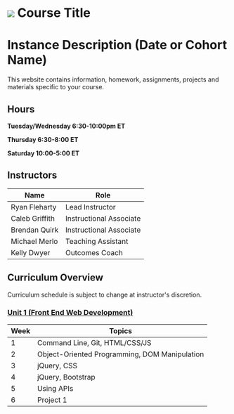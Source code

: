 # ![](https://ga-dash.s3.amazonaws.com/production/assets/logo-9f88ae6c9c3871690e33280fcf557f33.png) Course Title

# Instance Description (Date or Cohort Name)

This website contains information, homework, assignments, projects and materials specific to your course. 

## Hours

**Tuesday/Wednesday 6:30-10:00pm ET**

**Thursday 6:30-8:00 ET**

**Saturday 10:00-5:00 ET**


## Instructors 

| Name  | Role |
| ----- | ----- |
| Ryan Fleharty  |  Lead Instructor 
| Caleb Griffith | Instructional Associate 
| Brendan Quirk  |  Instructional Associate
| Michael Merlo | Teaching Assistant
| Kelly Dwyer | Outcomes Coach

## Curriculum Overview

Curriculum schedule is subject to change at instructor's discretion.

### [Unit 1 (Front End Web Development)](unit-folder)

| Week  | Topics |
| ----- | ------ |
| 1  | Command Line, Git, HTML/CSS/JS |
| 2  | Object-Oriented Programming, DOM Manipulation|
| 3  | jQuery, CSS |
| 4  | jQuery, Bootstrap |
| 5  | Using APIs |
| 6  | Project 1  |